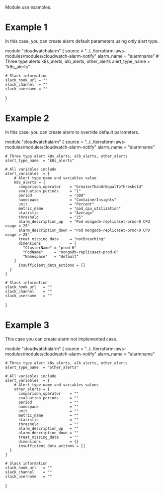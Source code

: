 Module use examples.

# Example 1

In this case, you can create alarm default parameters using only alert type.

module "cloudwatchalarm" {
    source           = "../../terraform-aws-modules/modules/cloudwatch-alarm-notify"
    alarm_name       = "alarmname"
    # Three type alerts k8s_alerts, alb_alerts, other_alerts
    alert_type_name  = "k8s_alerts"

    # Slack information
    slack_hook_url = ""
    slack_channel  = ""
    slack_username = ""
}

# Example 2

In this case, you can create alarm to override default parameters.

module "cloudwatchalarm" {
    source           = "../../terraform-aws-modules/modules/cloudwatch-alarm-notify"
    alarm_name       = "alarmname"
    
    # Three type alert k8s_alerts, alb_alerts, other_alerts
    alert_type_name  = "k8s_alerts"
    
    # All variables include 
    alert_variables  = {
        # Alert type name and variables value 
        k8s_alerts = {
          comparison_operator    = "GreaterThanOrEqualToThreshold"
          evaluation_periods     = "1"
          period                 = "300"
          namespace              = "ContainerInsights"
          unit                   = "Percent"
          metric_name            = "pod_cpu_utilization"
          statistic              = "Average"
          threshold              = "25"
          alarm_description_up   = "Pod mongodb-replicaset-prod-0 CPU usage < 25"
          alarm_description_down = "Pod mongodb-replicaset-prod-0 CPU usage > 25"
          treat_missing_data     = "notBreaching"
          dimensions             = {
            "ClusterName" = "prod-6"
            "PodName"     = "mongodb-replicaset-prod-0"
            "Namespace"   = "default"
        }
          insufficient_data_actions = []
      }
    }

    # Slack information
    slack_hook_url   = ""
    slack_channel    = ""
    slack_username   = ""
}

# Example 3

This case you can create alarm not implemented case.

module "cloudwatchalarm" {
    source           = "../../terraform-aws-modules/modules/cloudwatch-alarm-notify"
    alarm_name       = "alarmname"
    
    # Three type alert k8s_alerts, alb_alerts, other_alerts
    alert_type_name  = "other_alerts"
    
    # All variables include 
    alert_variables  = {
        # Alert type name and variables values 
        other_alerts = {
          comparison_operator    = ""
          evaluation_periods     = ""
          period                 = ""
          namespace              = ""
          unit                   = ""
          metric_name            = ""
          statistic              = ""
          threshold              = ""
          alarm_description_up   = ""
          alarm_description_down = ""
          treat_missing_data     = ""
          dimensions             = {}
          insufficient_data_actions = []
      }
    }
    
    # Slack information
    slack_hook_url   = ""
    slack_channel    = ""
    slack_username   = ""
}